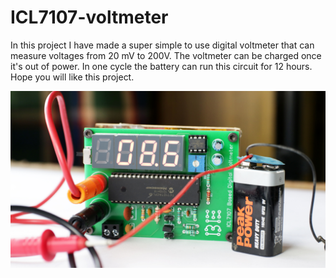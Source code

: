 # ICL7107-voltmeter
In this project I have made a super simple to use digital voltmeter that can measure voltages from 20 mV to 200V. The voltmeter can be charged once it's out of power. In one cycle the battery can run this circuit for 12 hours. Hope you will like this project.

![](Voltmeter.jpg)
